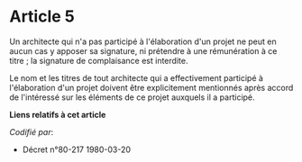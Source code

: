 # Article 5

Un architecte qui n'a pas participé à l'élaboration d'un projet ne peut en aucun cas y apposer sa signature, ni prétendre à
une rémunération à ce titre ; la signature de complaisance  est interdite.

Le nom et les titres de tout architecte qui a effectivement participé à l'élaboration d'un projet doivent être explicitement
mentionnés après accord de l'intéressé sur les éléments de ce projet auxquels il a participé.

**Liens relatifs à cet article**

_Codifié par_:

  - Décret n°80-217 1980-03-20
